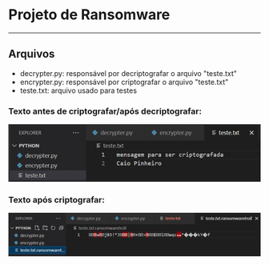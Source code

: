 # Projeto de Ransomware
---

## Arquivos
- decrypter.py: responsável por decriptografar o arquivo "teste.txt"
- encrypter.py: responsável por criptografar o arquivo "teste.txt"
- teste.txt: arquivo usado para testes

### Texto antes de criptografar/após decriptografar:
![Texto antes de criptografar/após decriptografar](antes_de_criptografar.jpg)

### Texto após criptografar:
![Texto após criptografar](apos_criptografar.jpg)
